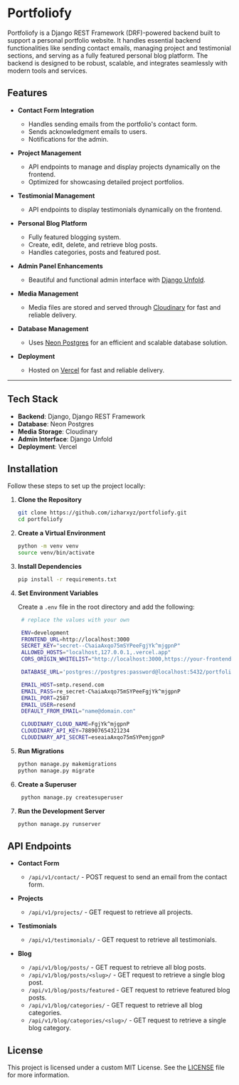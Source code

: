# Portfoliofy

Portfoliofy is a Django REST Framework (DRF)-powered backend built to support a personal portfolio website. It handles essential backend functionalities like sending contact emails, managing project and testimonial sections, and serving as a fully featured personal blog platform. The backend is designed to be robust, scalable, and integrates seamlessly with modern tools and services.

## Features

-   **Contact Form Integration**

    -   Handles sending emails from the portfolio's contact form.
    -   Sends acknowledgment emails to users.
    -   Notifications for the admin.

-   **Project Management**

    -   API endpoints to manage and display projects dynamically on the frontend.
    -   Optimized for showcasing detailed project portfolios.

-   **Testimonial Management**

    -   API endpoints to display testimonials dynamically on the frontend.

-   **Personal Blog Platform**

    -   Fully featured blogging system.
    -   Create, edit, delete, and retrieve blog posts.
    -   Handles categories, posts and featured post.

-   **Admin Panel Enhancements**

    -   Beautiful and functional admin interface with [Django Unfold](https://unfoldadmin.com).

-   **Media Management**

    -   Media files are stored and served through [Cloudinary](https://cloudinary.com/) for fast and reliable delivery.

-   **Database Management**

    -   Uses [Neon Postgres](https://neon.tech/) for an efficient and scalable database solution.

-   **Deployment**
    -   Hosted on [Vercel](https://vercel.com/) for fast and reliable delivery.

---

## Tech Stack

-   **Backend**: Django, Django REST Framework
-   **Database**: Neon Postgres
-   **Media Storage**: Cloudinary
-   **Admin Interface**: Django Unfold
-   **Deployment**: Vercel

## Installation

Follow these steps to set up the project locally:

1. **Clone the Repository**

    ```bash
    git clone https://github.com/izharxyz/portfoliofy.git
    cd portfoliofy
    ```

2. **Create a Virtual Environment**

    ```bash
    python -m venv venv
    source venv/bin/activate
    ```

3. **Install Dependencies**

    ```bash
    pip install -r requirements.txt
    ```

4. **Set Environment Variables**

    Create a `.env` file in the root directory and add the following:

    ```bash
     # replace the values with your own

     ENV=development
     FRONTEND_URL=http://localhost:3000
     SECRET_KEY="secret--C%aiaAxqo75mSYPeeFgjYk^mjgpnP"
     ALLOWED_HOSTS="localhost,127.0.0.1,.vercel.app"
     CORS_ORIGIN_WHITELIST="http://localhost:3000,https://your-frontend-url.vercel.app"

     DATABASE_URL='postgres://postgres:password@localhost:5432/portfoliofy'

     EMAIL_HOST=smtp.resend.com
     EMAIL_PASS=re_secret-C%aiaAxqo75mSYPeeFgjYk^mjgpnP
     EMAIL_PORT=2587
     EMAIL_USER=resend
     DEFAULT_FROM_EMAIL="name@domain.con"

     CLOUDINARY_CLOUD_NAME=FgjYk^mjgpnP
     CLOUDINARY_API_KEY=788907654321234
     CLOUDINARY_API_SECRET=eseaiaAxqo75mSYPemjgpnP
    ```

5. **Run Migrations**

    ```bash
    python manage.py makemigrations
    python manage.py migrate
    ```

6. **Create a Superuser**

    ```bash
     python manage.py createsuperuser
    ```

7. **Run the Development Server**

    ```bash
    python manage.py runserver
    ```

## API Endpoints

-   **Contact Form**

    -   `/api/v1/contact/` - POST request to send an email from the contact form.

-   **Projects**

    -   `/api/v1/projects/` - GET request to retrieve all projects.

-   **Testimonials**

    -   `/api/v1/testimonials/` - GET request to retrieve all testimonials.

-   **Blog**
    -   `/api/v1/blog/posts/` - GET request to retrieve all blog posts.
    -   `/api/v1/blog/posts/<slug>/` - GET request to retrieve a single blog post.
    -   `/api/v1/blog/posts/featured` - GET request to retrieve featured blog posts.
    -   `/api/v1/blog/categories/` - GET request to retrieve all blog categories.
    -   `/api/v1/blog/categories/<slug>/` - GET request to retrieve a single blog category.

## License

This project is licensed under a custom MIT License. See the [LICENSE](LICENSE) file for more information.
